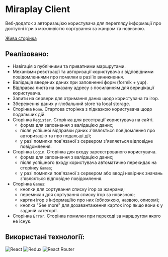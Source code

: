 # Miraplay Client

Веб-додаток з авторизацією користувача для перегляду інформації про доступні
ігри з можливістю сортування за жанром та новизною.

[Жива сторінка](https://andrijkarmaza.github.io/miraplay_test_client/games)

## Реалізовано:

- Навігація з публічними та приватними маршрутами.
- Механізми реєстрації та авторизації користувача з відповідними повідомленнями
  про помилки в разі їх виникнення.
- Валідація введених даних при заповненні форм (formik + yup).
- Відправка листа на вказану адресу з посиланням для верицікації користувача.
- Запити на сервери для отримання даних щодо користувача та ігор.
- Збереження даних у глобальний store та local storage.
- Сторінка `Home`. Стартова сторінка з підказкою користувача щодо подальших дій.
- Сторінка `Register`. Сторінка для реєстрації користувача на сайті.
  - форма для заповнення з валідацією даних;
  - після успішної відправки даних з'являється повідомлення про авторизацію та
    про подальші дії;
  - у разі помилки пов'язаної з сервером з'являється відповідне повідомлення.
- Сторінка `Login`. Сторінка для входу зареєстрованого користувача.
  - форма для заповнення з валідацією даних;
  - після успішного входу користувача автоматично перекидає на сторінку `Games`;
  - у разі помилки пов'язаної з сервером або вводі невірних значань з'являється
    відповідне повідомлення.
- Сторінка `Games`:
  - кнопки для сортування списку ігор за жанрами;
  - перемикач для сортування списку ігор за новизною;
  - картки ігор з інформаціїю про них (обложкою, назвою, описом);
  - кнопка "See more" для дозавантаження карток ігор якщо вони є у заданій
    категорії.
- Сторінка `Error`. Сторінка помилки при переході за маршрутом якого не існує.

## Використані технології:

![React](https://img.shields.io/badge/react-%2320232a.svg?style=for-the-badge&logo=react&logoColor=%2361DAFB)
![Redux](https://img.shields.io/badge/redux-%23593d88.svg?style=for-the-badge&logo=redux&logoColor=white)
![React Router](https://img.shields.io/badge/React_Router-CA4245?style=for-the-badge&logo=react-router&logoColor=white)

